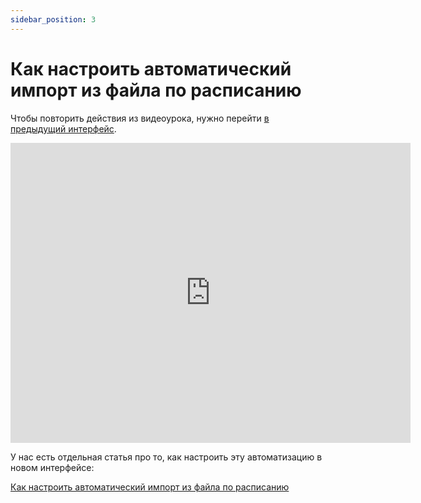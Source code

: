 ```yaml
---
sidebar_position: 3
---
```


# Как настроить автоматический импорт из файла по расписанию

Чтобы повторить действия из видеоурока, нужно перейти [в предыдущий интерфейс](https://sendsay.ru/account/).

<iframe
    width="640"
    height="480"
    src="https://www.youtube.com/embed/j_I3jqo68P4"
    frameborder="0"
    allow="autoplay; encrypted-media"
    allowfullscreen
>
</iframe>

У нас есть отдельная статья про то, как настроить эту автоматизацию в новом интерфейсе:

[Как настроить автоматический импорт из файла по расписанию](/docs/automations/autoimport/how-to-set-autoimport.mdx)